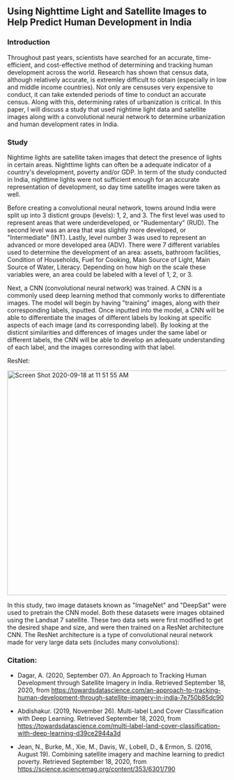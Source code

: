 ## Using Nighttime Light and Satellite Images to Help Predict Human Development in India

### Introduction

Throughout past years, scientists have searched for an accurate, time-efficient, and cost-effective method of determining and tracking human development across the world. Research has shown that census data, although relatively accurate, is extremley difficult to obtain (especially in low and middle income countries). Not only are censuses very expensive to conduct, it can take extended periods of time to conduct an accurate census. Along with this, determining rates of urbanization is critical. In this paper, I will discuss a study that used nightime light data and satellite images along with a convolutional neural network to determine urbanization and human development rates in India. 

### Study

Nightime lights are satellite taken images that detect the presence of lights in certain areas. Nighttime lights can often be a adequate indicator of a country's development, poverty and/or GDP. In term of the study conducted in India, nighttime lights were not sufficient enough for an accurate representation of development, so day time satellite images were taken as well. 

Before creating a convolutional neural network, towns around India were split up into 3 disticnt groups (levels): 1, 2, and 3. The first level was used to represent areas that were underdeveloped, or "Rudementary" (RUD). The second level was an area that was slightly more developed, or "Intermediate" (INT). Lastly, level number 3 was used to represent an advanced or more developed area (ADV). There were 7 different variables used to determine the development of an area: assets, bathroom facilities, Condition of Households, Fuel for Cooking, Main Source of Light, Main Source of Water, Literacy. Depending on how high on the scale these variables were, an area could be labeled with a level of 1, 2, or 3. 

Next, a CNN (convolutional neural network) was trained. A CNN is a commonly used deep learning method that commonly works to differentiate images. The model will begin by having "training" images, along with their corresponding labels, inputted. Once inputted into the model, a CNN will be able to differentiate the images of different labels by looking at specific aspects of each image (and its corresponding label). By looking at the disticnt similarities and differences of images under the same label or different labels, the CNN will be able to develop an adequate understanding of each label, and the images corresonding with that label. 

ResNet:

<img width="516" alt="Screen Shot 2020-09-18 at 11 51 55 AM" src="https://user-images.githubusercontent.com/60228365/93618823-c9df5c00-f9a5-11ea-8307-f0ff166d1988.png">

In this study, two image datasets known as "ImageNet" and "DeepSat" were used to pretrain the CNN model. Both these datasets were images obtained using the Landsat 7 satellite. These two data sets were first modified to get the desired shape and size, and were then trained on a ResNet architecture CNN. The ResNet architecture is a type of convolutional neural network made for very large data sets (includes many convolutions):

### Citation:

- Dagar, A. (2020, September 07). An Approach to Tracking Human Development through Satellite Imagery in India. Retrieved September 18, 2020, from https://towardsdatascience.com/an-approach-to-tracking-human-development-through-satellite-imagery-in-india-7e750b85dc90

- Abdishakur. (2019, November 26). Multi-label Land Cover Classification with Deep Learning. Retrieved September 18, 2020, from https://towardsdatascience.com/multi-label-land-cover-classification-with-deep-learning-d39ce2944a3d

- Jean, N., Burke, M., Xie, M., Davis, W., Lobell, D., &amp; Ermon, S. (2016, August 19). Combining satellite imagery and machine learning to predict poverty. Retrieved September 18, 2020, from https://science.sciencemag.org/content/353/6301/790
 

